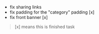 - fix sharing links
- fix padding for the "category" padding [x]
- fix front banner [x]



> [x] means this is finished task
